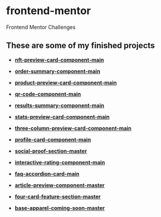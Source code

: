 # frontend-mentor

Frontend Mentor Challenges

## These are some of my finished projects

* <a href="https://jenacarry.github.io/frontend-mentor/nft-preview-card-component-main/" target="_blank">**nft-preview-card-component-main**</a>

* <a href="https://jenacarry.github.io/frontend-mentor/order-summary-component-main/" target="_blank">**order-summary-component-main**</a>

* <a href="https://jenacarry.github.io/frontend-mentor/product-preview-card-component-main/" target="_blank">**product-preview-card-component-main**</a>

* <a href="https://jenacarry.github.io/frontend-mentor/qr-code-component-main/" target="_blank">**qr-code-component-main**</a>

* <a href="https://jenacarry.github.io/frontend-mentor/results-summary-component-main/" target="_blank">**results-summary-component-main**</a>

* <a href="https://jenacarry.github.io/frontend-mentor/stats-preview-card-component-main/" target="_blank">**stats-preview-card-component-main**</a>

* <a href="https://jenacarry.github.io/frontend-mentor/three-column-preview-card-component-main/" target="_blank">**three-column-preview-card-component-main**</a>

* <a href="https://jenacarry.github.io/frontend-mentor/profile-card-component-main/" target="_blank">**profile-card-component-main**</a>

* <a href="https://jenacarry.github.io/frontend-mentor/social-proof-section-master/" target="_blank">**social-proof-section-master**</a>
  
* <a href="https://jenacarry.github.io/frontend-mentor/interactive-rating-component-main/" target="_blank">**interactive-rating-component-main**</a>
  
* <a href="https://jenacarry.github.io/frontend-mentor/faq-accordion-card-main/" target="_blank">**faq-accordion-card-main**</a>

* <a href="https://jenacarry.github.io/frontend-mentor/article-preview-component-master/" target="_blank">**article-preview-component-master**</a>
  
* <a href="https://jenacarry.github.io/frontend-mentor/four-card-feature-section-master/" target="_blank">**four-card-feature-section-master**</a>

* <a href="https://jenacarry.github.io/frontend-mentor/base-apparel-coming-soon-master/" target="_blank">**base-apparel-coming-soon-master**</a>